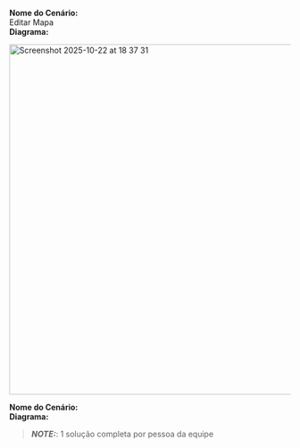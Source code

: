 **Nome do Cenário:**  
Editar Mapa  
**Diagrama:**  

<img width="581" height="628" alt="Screenshot 2025-10-22 at 18 37 31" src="https://github.com/user-attachments/assets/8a90a44b-bb47-4a90-83f6-3ddc664520b7" />

**Nome do Cenário:**    
**Diagrama:**  
> **_NOTE:_**: 1 solução completa por pessoa da equipe



